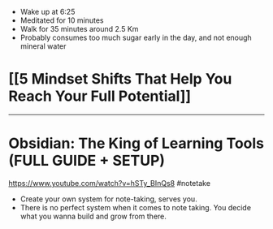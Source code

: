 - Wake up at 6:25
- Meditated for 10 minutes
- Walk for 35 minutes around 2.5 Km
- Probably consumes too much sugar early in the day, and not enough mineral water
# [[5 Mindset Shifts That Help You Reach Your Full Potential]]
---
# Obsidian: The King of Learning Tools (FULL GUIDE + SETUP)
https://www.youtube.com/watch?v=hSTy_BInQs8
#notetake 
- Create your own system for note-taking, serves you.
- There is no perfect system when it comes to note taking. You decide what you wanna build and grow from there. 